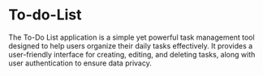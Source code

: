 # To-do-List
The To-Do List application is a simple yet powerful task management tool designed to help users organize their daily tasks effectively. It provides a user-friendly interface for creating, editing, and deleting tasks, along with user authentication to ensure data privacy.
